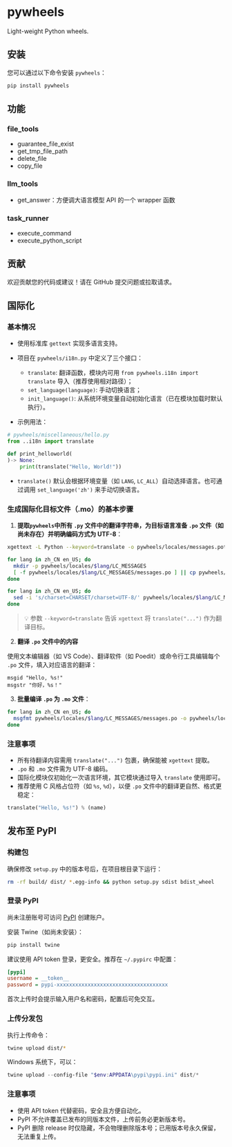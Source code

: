 # pywheels

Light-weight Python wheels.

## 安装

您可以通过以下命令安装 `pywheels`：

```bash
pip install pywheels
```

## 功能

### file_tools

- guarantee_file_exist
- get_tmp_file_path
- delete_file
- copy_file

### llm_tools

- get_answer：方便调大语言模型 API 的一个 wrapper 函数

### task_runner

- execute_command
- execute_python_script

## 贡献

欢迎贡献您的代码或建议！请在 GitHub 提交问题或拉取请求。

## 国际化

### 基本情况

- 使用标准库 `gettext` 实现多语言支持。
- 项目在 `pywheels/i18n.py` 中定义了三个接口：

  - `translate`: 翻译函数，模块内可用 `from pywheels.i18n import translate` 导入（推荐使用相对路径）；
  - `set_language(language)`: 手动切换语言；
  - `init_language()`: 从系统环境变量自动初始化语言（已在模块加载时默认执行）。

- 示例用法：

```python
# pywheels/miscellaneous/hello.py
from ..i18n import translate

def print_helloworld(
)-> None:
    print(translate("Hello, World!"))
```

- `translate()` 默认会根据环境变量（如 `LANG`, `LC_ALL`）自动选择语言。也可通过调用 `set_language('zh')` 来手动切换语言。

### 生成国际化目标文件（.mo）的基本步骤

1. **提取`pywheels`中所有 `.py` 文件中的翻译字符串，为目标语言准备 `.po` 文件（如尚未存在）并明确编码方式为 UTF-8**：

```bash
xgettext -L Python --keyword=translate -o pywheels/locales/messages.pot $(find . -name "*.py")

for lang in zh_CN en_US; do
  mkdir -p pywheels/locales/$lang/LC_MESSAGES
  [ -f pywheels/locales/$lang/LC_MESSAGES/messages.po ] || cp pywheels/locales/messages.pot pywheels/locales/$lang/LC_MESSAGES/messages.po
done

for lang in zh_CN en_US; do
  sed -i 's/charset=CHARSET/charset=UTF-8/' pywheels/locales/$lang/LC_MESSAGES/messages.po
done
```

> 💡 参数 `--keyword=translate` 告诉 `xgettext` 将 `translate("...")` 作为翻译目标。

2. **翻译 `.po` 文件中的内容**

使用文本编辑器（如 VS Code）、翻译软件（如 Poedit）或命令行工具编辑每个 `.po` 文件，填入对应语言的翻译：

```po
msgid "Hello, %s!"
msgstr "你好，%s！"
```

3. **批量编译 `.po` 为 `.mo` 文件**：

```bash
for lang in zh_CN en_US; do
  msgfmt pywheels/locales/$lang/LC_MESSAGES/messages.po -o pywheels/locales/$lang/LC_MESSAGES/messages.mo
done
```

### 注意事项

- 所有待翻译内容需用 `translate("...")` 包裹，确保能被 `xgettext` 提取。
- `.po` 和 `.mo` 文件需为 UTF-8 编码。
- 国际化模块仅初始化一次语言环境，其它模块通过导入 `translate` 使用即可。
- 推荐使用 C 风格占位符（如 `%s`, `%d`），以便 `.po` 文件中的翻译更自然、格式更稳定：

```python
translate("Hello, %s!") % (name)
```

## 发布至 PyPI

### 构建包

确保修改 `setup.py` 中的版本号后，在项目根目录下运行：

```bash
rm -rf build/ dist/ *.egg-info && python setup.py sdist bdist_wheel
```

### 登录 PyPI

尚未注册账号可访问 [PyPI](https://pypi.org/account/register/) 创建账户。

安装 Twine（如尚未安装）：

```bash
pip install twine
```

建议使用 API token 登录，更安全。推荐在 `~/.pypirc` 中配置：

```ini
[pypi]
username = __token__
password = pypi-xxxxxxxxxxxxxxxxxxxxxxxxxxxxxxxxxxxx
```

首次上传时会提示输入用户名和密码，配置后可免交互。

### 上传分发包

执行上传命令：

```bash
twine upload dist/*
```

Windows 系统下，可以：

```PowerShell
twine upload --config-file "$env:APPDATA\pypi\pypi.ini" dist/*
```

### 注意事项

- 使用 API token 代替密码，安全且方便自动化。
- PyPI 不允许覆盖已发布的同版本文件，上传前务必更新版本号。
- PyPI 删除 release 时仅隐藏，不会物理删除版本号；已用版本号永久保留，无法重复上传。
